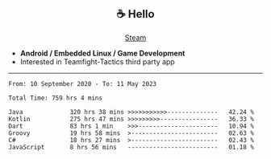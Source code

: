 <h2 align="center"> ☕ Hello </h2>

<p align="center">
  <a href="https://steamcommunity.com/id/Niforances/">Steam</a>
</p>

 - **Android / Embedded Linux / Game Development**
 - Interested in Teamfight-Tactics third party app

------

<!--START_SECTION:waka-->

```text
From: 10 September 2020 - To: 11 May 2023

Total Time: 759 hrs 4 mins

Java             320 hrs 38 mins >>>>>>>>>>>--------------   42.24 %
Kotlin           275 hrs 47 mins >>>>>>>>>----------------   36.33 %
Dart             83 hrs 1 min    >>>----------------------   10.94 %
Groovy           19 hrs 58 mins  >------------------------   02.63 %
C#               18 hrs 27 mins  >------------------------   02.43 %
JavaScript       8 hrs 56 mins   -------------------------   01.18 %
```

<!--END_SECTION:waka-->
